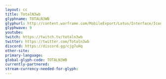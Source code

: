 ```yaml
---
layout: cc
title: TotalN3wb
glyphname: TOTALN3WB
glyphurl: http://content.warframe.com/MobileExport/Lotus/Interface/Icons/Player/ContentCreators/TotalN3wb.png
glyphwave: 9
youtube: 
twitch: https://twitch.tv/totaln3wb
twitter: https://twitter.com/Totaln3wb
discord: https://discord.gg/cjg7uHq
other-site: 
primary-language: 
global-glyph-code: TOTALN3WB
currently-partnered: 
stream-currency-needed-for-glyph: 
---
```


